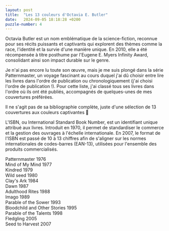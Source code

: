 ```yaml
---
layout: post
title:  "Les 13 couleurs d'Octavia E. Butler"
date:   2024-09-05 18:18:28 +0200
puzzle-number: 4
---
```

Octavia Butler est un nom emblématique de la science-fiction, reconnue pour ses récits puissants et captivants qui explorent des thèmes comme la race, l'identité et la survie d'une manière unique. En 2010, elle a été récompensée à titre posthume par l'Eugene E. Myers Infinity Award, consolidant ainsi son impact durable sur le genre.

Je n'ai pas encore lu toute son œuvre, mais je me suis plongé dans la série Patternmaster, un voyage fascinant au cours duquel j'ai dû choisir entre lire les livres dans l'ordre de publication ou chronologiquement (j'ai choisi l'ordre de publication !). Pour cette liste, j'ai classé tous ses livres dans l'ordre où ils ont été publiés, accompagnés de quelques-unes de mes couvertures préférées.

Il ne s'agit pas de sa bibliographie complète, juste d'une sélection de 13 couvertures aux couleurs captivantes 🙂

L'ISBN, ou International Standard Book Number, est un identifiant unique attribué aux livres. Introduit en 1970, il permet de standardiser le commerce et la gestion des ouvrages à l'échelle internationale. En 2007, le format de l'ISBN est passé de 10 à 13 chiffres afin de s'aligner sur les normes internationales de codes-barres (EAN-13), utilisées pour l'ensemble des produits commercialisés.

<div class="wrapper-grid col-300">
        <div>
          <img src="/assets/images/butlerscolors/patternmaster.jpg" alt="">
          <figcaption>Patternmaster 1976</figcaption>
        </div>
        <div>
          <img src="/assets/images/butlerscolors/mind-of-my-mind.jpg" alt="">
          <figcaption>Mind of My Mind 1977</figcaption>
        </div>
        <div>
          <img src="/assets/images/butlerscolors/kindred.jpg" alt="">
          <figcaption>Kindred  1979</figcaption>
        </div>
        <div>
          <img src="/assets/images/butlerscolors/wild-seed.jpg" alt="">
          <figcaption>Wild seed 1980</figcaption>
        </div>
        <div>
          <img src="/assets/images/butlerscolors/ClaysArk.jpg" alt="">
          <figcaption>Clay's Ark 1984</figcaption>
        </div>
        <div>
          <img src="/assets/images/butlerscolors/dawn.jpg" alt="">
          <figcaption>Dawn 1987</figcaption>
        </div>
        <div>
          <img src="/assets/images/butlerscolors/adulthood-rites.jpg" alt="">
          <figcaption>Adulthood Rites 1988</figcaption>
        </div>
        <div>
          <img src="/assets/images/butlerscolors/Imago.jpg" alt="">
          <figcaption>Imago 1989</figcaption>
        </div>
        <div>
          <img src="/assets/images/butlerscolors/parable-of-the-sower.jpg" alt="">
          <figcaption>Parable of the Sower 1993</figcaption>
        </div>
        <div>
          <img src="/assets/images/butlerscolors/bloodchild.jpg" alt="">
          <figcaption>Bloodchild and Other Stories 1995</figcaption>
        </div>
        <div>
          <img src="/assets/images/butlerscolors/parable-of-the-talent.jpg" alt="">
          <figcaption>Parable of the Talents 1998</figcaption>
        </div>
        <div>
          <img src="/assets/images/butlerscolors/fledging.jpg" alt="">
          <figcaption>Fledgling 2005</figcaption>
        </div>
        <div>
          <img src="/assets/images/butlerscolors/seed-to-harvest.jpg" alt="">
          <figcaption>Seed to Harvest 2007</figcaption>
        </div>                
</div>